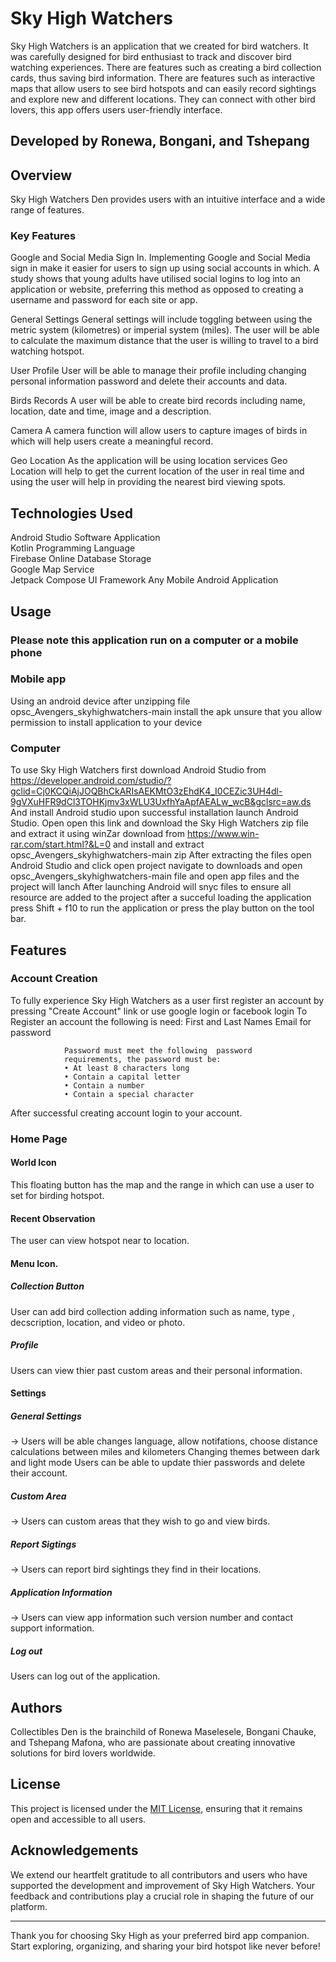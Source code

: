 # Sky High Watchers

Sky High Watchers is an application that we created for bird watchers. It was carefully designed for bird enthusiast to track and discover bird watching experiences. 
There are features such as creating a bird collection cards, thus saving bird information. 
There are features such as interactive maps that allow users to see bird hotspots and can easily record sightings and explore new and different locations. 
They can connect with other bird lovers, this app offers users user-friendly interface.  
## Developed by Ronewa, Bongani, and Tshepang

## Overview

Sky High Watchers Den provides users with an intuitive interface and a wide range of features. 

### Key Features
Google and Social Media Sign In.
Implementing Google and Social Media sign in make it easier for users to sign up using social accounts in which. 
A study shows that young adults have utilised social logins to log into an application or website, 
preferring this method as opposed to creating a username and password for each site or app.

General Settings
General settings will include toggling between using the metric system (kilometres) or imperial system
(miles). The user will be able to calculate the maximum distance that the user is willing to travel to a bird watching hotspot.

User Profile
User will be able to manage their profile including changing personal information password and delete their accounts and data. 

Birds Records
A user will be able to create bird records including name, location, date and time, image and a description.

Camera 
A camera function will allow users to capture images of birds in which will help users create a meaningful record. 

Geo Location
As the application will be using location services Geo Location will help to get the current location of the user in real time 
and using the user will help in providing the nearest bird viewing spots.

## Technologies Used
Android Studio Software Application<br />
Kotlin Programming Language<br />
Firebase Online Database Storage<br />
Google Map Service <br/>
Jetpack Compose UI Framework
Any Mobile Android Application

## Usage
### Please note this application run on a computer or a mobile phone

### Mobile app
Using an android device after unzipping file opsc_Avengers_skyhighwatchers-main install the apk unsure that you allow permission to install application 
to your device

### Computer
To use Sky High Watchers first download Android Studio 
from https://developer.android.com/studio/?gclid=Cj0KCQiAjJOQBhCkARIsAEKMtO3zEhdK4_I0CEZic3UH4dl-9gVXuHFR9dCl3TOHKjmv3xWLU3UxfhYaApfAEALw_wcB&gclsrc=aw.ds
And install Android studio upon successful installation launch Android Studio.
Open open this link and download the Sky High Watchers zip file and extract it using winZar download from https://www.win-rar.com/start.html?&L=0 
and install and extract opsc_Avengers_skyhighwatchers-main zip 
After extracting the files open Android Studio and click open project navigate to downloads and open opsc_Avengers_skyhighwatchers-main file 
and open app files and the project will lanch
After launching Android will snyc files to ensure all resource are added to the project after 
a succeful loading the application press Shift + f10 to run the application or press the play button on the tool bar.

## Features

### Account Creation
To fully experience Sky High Watchers as a user first register an account by pressing "Create Account" link or use google login or facebook login 
To Register an account the following is need:
First and Last Names
Email 
for password 
                
                Password must meet the following  password 
                requirements, the password must be:
                • At least 8 characters long 
                • Contain a capital letter 
                • Contain a number 
                • Contain a special character

After successful creating account login to your account.
### Home Page
#### World Icon
This floating button has the map and the range in which can use a user to set for birding hotspot.

#### Recent Observation
The user can view hotspot near to location.

#### Menu Icon.
##### Collection Button
User can add bird collection adding information such as name, type , decscription, location, and video or photo.

##### Profile
Users can view thier past custom areas and their personal information.

#### Settings

##### General Settings
-> Users will be able changes language, allow notifations, choose distance calculations between miles and kilometers
Changing themes between dark and light mode 
Users can be able to update thier passwords and delete their account.

##### Custom Area
-> Users can custom areas that they wish to go and view birds.

##### Report Sigtings
-> Users can report bird sightings they find in their locations.

##### Application Information
-> Users can view app information such version number and contact support information.

##### Log out
Users can log out of the application.


## Authors

Collectibles Den is the brainchild of Ronewa Maselesele, Bongani Chauke, and Tshepang Mafona, 
who are passionate about creating innovative solutions for bird lovers worldwide.

## License

This project is licensed under the [MIT License](LICENSE), ensuring that it remains open and accessible to all users.

## Acknowledgements

We extend our heartfelt gratitude to all contributors and users who have supported the development and improvement of Sky High Watchers. 
Your feedback and contributions play a crucial role in shaping the future of our platform.

---

Thank you for choosing Sky High as your preferred bird app companion. Start exploring, organizing, and sharing your bird hotspot like never before!
